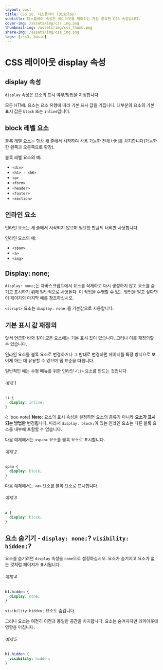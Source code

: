 ```yaml
---
layout: post
title: CSS 20. 디스플레이 (Display)
subtitle: 디스플레이 속성은 레이아웃을 제어하는 가장 중요한 CSS 속성입니다.
cover-img: /assets/img/css_img.png
thumbnail-img: /assets/img/css_thumb.png
share-img: /assets/img/css_img.png
tags: [css3, basic]
---
```


# CSS 레이아웃 display 속성

## display 속성

```display``` 속성은 요소의 표시 여부/방법을 지정합니다.

모든 HTML 요소는 요소 유형에 따라 기본 표시 값을 가집니다. 대부분의 요소의 기본 표시 값은 ```block``` 또는 ```inline```입니다.

## block 레벨 요소

블록 레벨 요소는 항상 새 줄에서 시작하여 사용 가능한 전체 너비를 차지합니다(가능한 한 왼쪽과 오른쪽으로 확장).

블록 레벨 요소의 예:

+ ```<div>```
+ ```<h1> - <h6>```
+ ```<p>```
+ ```<form>```
+ ```<header>```
+ ```<footer>```
+ ```<section>```

## 인라인 요소

인라인 요소는 새 줄에서 시작되지 않으며 필요한 만큼의 너비만 사용합니다.

인라인 요소의 예:

+ ```<span>```
+ ```<a>```
+ ```<img>```

## Display: none;

```display: none;```는 자바스크립트에서 요소를 삭제하고 다시 생성하지 않고 요소를 숨기고 표시하기 위해 일반적으로 사용된다. 이 작업을 수행할 수 있는 방법을 알고 싶다면 이 페이지의 마지막 예를 참조하십시오.

```<script>``` 요소는 ```display: none;```를 기본값으로 사용합니다.

## 기본 표시 값 재정의

앞서 언급한 바와 같이 모든 요소에는 기본 표시 값이 있습니다. 그러나 이를 재정의할 수 있습니다.

인라인 요소를 블록 요소로 변경하거나 그 반대로 변경하면 페이지를 특정 방식으로 보이게 하는 데 유용할 수 있으며 웹 표준을 따릅니다.

일반적인 예는 수평 메뉴를 위한 인라인 ```<li>``` 요소를 만드는 것입니다.

###### 예제 1

```css
li {
  display: inline;
}
```

{: .box-note}
**Note:** 요소의 표시 속성을 설정하면 요소의 종류가 아니라 **요소가 표시되는 방법만** 변경됩니다. 따라서 ```display: block;```이 있는 인라인 요소는 다른 블록 요소를 내부에 포함할 수 없습니다.

다음 예제에서는 ```<span>``` 요소를 블록 요소로 표시합니다.

###### 예제 2

```css
span {
  display: block;
}
```

다음 예제에서는 ```<a>``` 요소를 블록 요소로 표시합니다.

###### 예제 3

```css
a {
  display: block;
}
```

## 요소 숨기기 - ```display: none;```? ```visibility: hidden;```?

요소를 숨기려면 ```display``` 속성을 ```none```으로 설정하십시오. 요소가 숨겨지고 요소가 없는 것처럼 페이지가 표시됩니다.

###### 예제 4

```css
h1.hidden {
  display: none;
}
```

```visibility:hidden;``` 요소도 숨깁니다.

그러나 요소는 여전히 이전과 동일한 공간을 차지합니다. 요소는 숨겨지지만 레이아웃에 영향을 미칩니다.

###### 예제 5

```css
h1.hidden {
  visibility: hidden;
}
```
